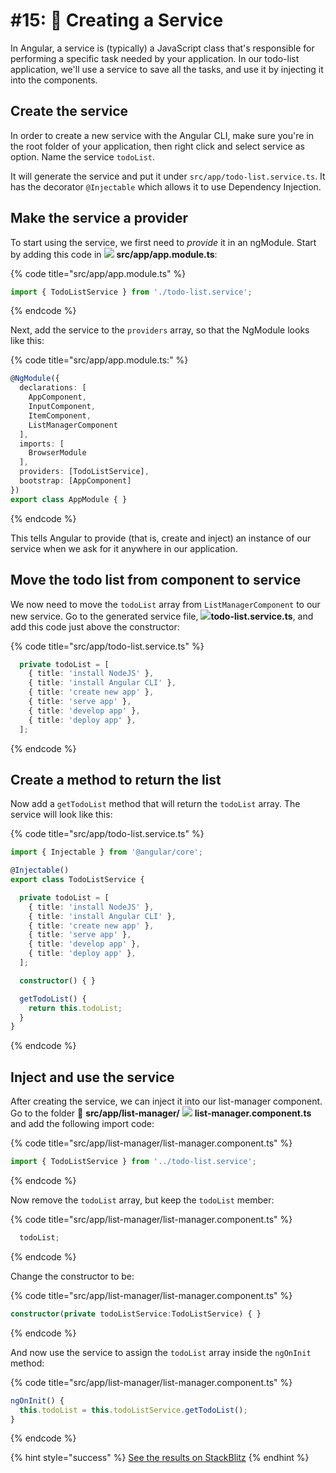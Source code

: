 # \#15:  🔋 Creating a Service

In Angular, a service is \(typically\) a JavaScript class that's responsible for performing a specific task needed by your application. In our todo-list application, we'll use a service to save all the tasks, and use it by injecting it into the components.

## Create the service

In order to create a new service with the Angular CLI, make sure you're in the root folder of your application, then right click and select service as option. Name the service `todoList`.

It will generate the service and put it under `src/app/todo-list.service.ts`. It has the decorator `@Injectable` which allows it to use Dependency Injection.

## Make the service a provider

To start using the service, we first need to _provide_ it in an ngModule. Start by adding this code in ![](.gitbook/assets/module.svg) **src/app/app.module.ts**:

{% code title="src/app/app.module.ts" %}
```typescript
import { TodoListService } from './todo-list.service';
```
{% endcode %}

Next, add the service to the `providers` array, so that the NgModule looks like this:

{% code title="src/app/app.module.ts:" %}
```typescript
@NgModule({
  declarations: [
    AppComponent,
    InputComponent,
    ItemComponent,
    ListManagerComponent
  ],
  imports: [
    BrowserModule
  ],
  providers: [TodoListService],
  bootstrap: [AppComponent]
})
export class AppModule { }
```
{% endcode %}

This tells Angular to provide \(that is, create and inject\) an instance of our service when we ask for it anywhere in our application.

## Move the todo list from component to service

We now need to move the `todoList` array from `ListManagerComponent` to our new service. Go to the generated service file, ![](.gitbook/assets/service.svg)**todo-list.service.ts**, and add this code just above the constructor:

{% code title="src/app/todo-list.service.ts" %}
```typescript
  private todoList = [
    { title: 'install NodeJS' },
    { title: 'install Angular CLI' },
    { title: 'create new app' },
    { title: 'serve app' },
    { title: 'develop app' },
    { title: 'deploy app' },
  ];
```
{% endcode %}

## Create a method to return the list

Now add a `getTodoList` method that will return the `todoList` array. The service will look like this:

{% code title="src/app/todo-list.service.ts" %}
```typescript
import { Injectable } from '@angular/core';

@Injectable()
export class TodoListService {

  private todoList = [
    { title: 'install NodeJS' },
    { title: 'install Angular CLI' },
    { title: 'create new app' },
    { title: 'serve app' },
    { title: 'develop app' },
    { title: 'deploy app' },
  ];

  constructor() { }

  getTodoList() {
    return this.todoList;
  }
}
```
{% endcode %}

## Inject and use the service

After creating the service, we can inject it into our list-manager component. Go to the folder 📁 **src/app/list-manager/** ![](.gitbook/assets/component.svg) **list-manager.component.ts** and add the following import code:

{% code title="src/app/list-manager/list-manager.component.ts" %}
```typescript
import { TodoListService } from '../todo-list.service';
```
{% endcode %}

Now remove the `todoList` array, but keep the `todoList` member:

{% code title="src/app/list-manager/list-manager.component.ts" %}
```typescript
  todoList;
```
{% endcode %}

Change the constructor to be:

{% code title="src/app/list-manager/list-manager.component.ts" %}
```typescript
constructor(private todoListService:TodoListService) { }
```
{% endcode %}

And now use the service to assign the `todoList` array inside the `ngOnInit` method:

{% code title="src/app/list-manager/list-manager.component.ts" %}
```typescript
ngOnInit() {
  this.todoList = this.todoListService.getTodoList();
}
```
{% endcode %}

{% hint style="success" %}
[See the results on StackBlitz](https://stackblitz.com/github/angularbootcamp/todo-list-tutorial-steps/tree/step-14_Service)
{% endhint %}

